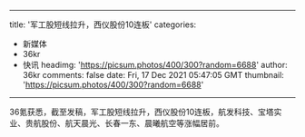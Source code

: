 
---
title: '军工股短线拉升，西仪股份10连板'
categories: 
 - 新媒体
 - 36kr
 - 快讯
headimg: 'https://picsum.photos/400/300?random=6688'
author: 36kr
comments: false
date: Fri, 17 Dec 2021 05:47:05 GMT
thumbnail: 'https://picsum.photos/400/300?random=6688'
---

<div>   
36氪获悉，截至发稿，军工股短线拉升，西仪股份10连板，航发科技、宝塔实业、贵航股份、航天晨光、长春一东、晨曦航空等涨幅居前。  
</div>
            
